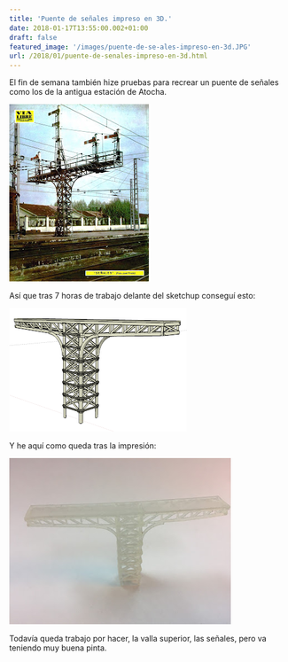 ```yaml
---
title: 'Puente de señales impreso en 3D.'
date: 2018-01-17T13:55:00.002+01:00
draft: false
featured_image: '/images/puente-de-se-ales-impreso-en-3d.JPG'
url: /2018/01/puente-de-senales-impreso-en-3d.html
---
```


El fin de semana también hize pruebas para recrear un puente de señales como los de la antigua estación de Atocha.  

![](IMG_3824.JPG)

Así que tras 7 horas de trabajo delante del sketchup conseguí esto:  

![](puenteSenalesCaptura.png)

Y he aquí como queda tras la impresión:  

![](IMG_4154.JPG)

Todavía queda trabajo por hacer, la valla superior, las señales, pero va teniendo muy buena pinta.
